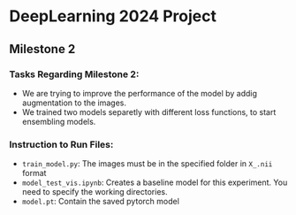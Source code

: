 # DeepLearning 2024 Project

## Milestone 2

### Tasks Regarding Milestone 2:
- We are trying to improve the performance of the model by addig augmentation to the images.
- We trained two models separetly with different loss functions, to start ensembling models.

### Instruction to Run Files:
- `train_model.py`: The images must be in the specified folder in `X_.nii` format
- `model_test_vis.ipynb`: Creates a baseline model for this experiment. You need to specify the working directories.
- `model.pt`: Contain the saved pytorch model
